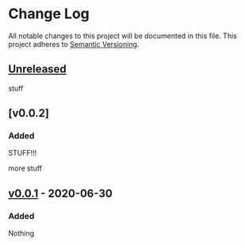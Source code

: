 # Change Log

All notable changes to this project will be documented in this file.
This project adheres to [Semantic Versioning](http://semver.org/).

## [Unreleased]

stuff

## [v0.0.2]

### Added

STUFF!!!


more stuff

## [v0.0.1] - 2020-06-30

### Added 

Nothing



[Unreleased]: https://github.com/cross-rs/cross/compare/v0.0.1...HEAD
[v0.0.1]: https://github.com/cross-rs/cross/compare/v0.0.0...v0.0.1
